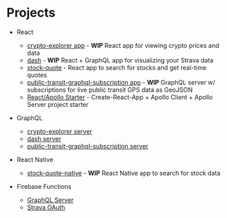 # Projects

- React
  - [crypto-explorer app](https://github.com/brygrill/crypto-explorer/tree/master/app) - __WIP__ React app for viewing crypto prices and data
  - [dash](https://github.com/brygrill/dash/tree/master/app) - __WIP__ React + GraphQL app for visualizing your Strava data
  - [stock-quote](https://github.com/brygrill/stock-quote) - React app to search for stocks and get real-time quotes
  - [public-transit-graphql-subscription app](https://github.com/brygrill/public-transit-graphql-subscription/tree/master/app) - __WIP__ GraphQL server w/ subscriptions for live public transit GPS data as GeoJSON
  - [React/Apollo Starter](https://github.com/brygrill/cra-apollo-starter) - Create-React-App + Apollo Client + Apollo Server project starter
- GraphQL
  - [crypto-explorer server](https://github.com/brygrill/crypto-explorer/tree/master/server)
  - [dash server](https://github.com/brygrill/dash/tree/master/server)
  - [public-transit-graphql-subscription server](https://github.com/brygrill/public-transit-graphql-subscription/tree/master/server)
- React Native
  - [stock-quote-native](https://github.com/brygrill/stock-quote-native) - __WIP__ React Native app to search for stock data

- Firebase Functions
  - [GraphQL Server](https://github.com/brygrill/stock-quote-native/tree/v1.0/functions)
  - [Strava OAuth](https://github.com/brygrill/dash/blob/with-firebase-functions/functions/https/access.js)

